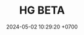 ---
layout: teamCard
permalink: /team/:title.html
categories: 
maincover: /assets/logos/HG-BETA.png
puntosLJMAYO24:
date: 2024-05-02 10:29:20 +0700
title: HG BETA
route: /liga-indigo-platino
tag: johto042024
color: black
puntosLJ202404: 12
grupo: sur
background: '#F16C38'
cover: /assets/backCard.png
team: HG BETA
ID: HG
puntos: 23
pj: 11
#PARTIDO 1
j1: RONDA 1
p1: HG BETA
pp1: GOD
bg1: rock
r1: 2
rr1: 1
pt1: 2
pj1: 1
#PARTIDO 2
j2: RONDA 2
p2: SOJ
pp2: HG BETA
bg2: rock
r2: 2
rr2: 1
pt2: 1
pj2: 1 
#PARTIDO 3
j3: RONDA 3
p3: JNS
pp3: HG BETA
bg3: rock
r3: 3
rr3: 0
pt3: 0
pj3: 1
#PARTIDO 4
j4: RONDA 4
p4: HG BETA
pp4: HG OL
bg4: rock
r4: 3
rr4: 0
pt4: 3
pj4: 1
#PARTIDO 5
j5: RONDA 5
p5: HG BETA
pp5: EK
bg5: rock
r5: 2
rr5: 1
pt5: 2
pj5: 1 
#PARTIDO 6
j6: RONDA 6
p6: HG BETA
pp6: NL
bg6: rock
r6: 3
rr6: 0
pt6: 3
pj6: 1 
#PARTIDO 7
j7: RONDA 7
p7:  HG BETA
pp7: NS
bg7: rock
r7: 0
rr7: 3 
pt7: 0
pj7: 1
#PARTIDO 8
j8: RONDA 8
p8:  CS
pp8: HG BETA
bg8: rock
rr8: 0
r8: 3
pt8: 3
pj8: 1  
#PARTIDO 9
j9: RONDA 9
p9:  HG BETA
pp9: RNT
bg9: rock
r9: 3
rr9: 0
pt9: 3
pj9: 1
#PARTIDO 10
j10: RONDA 10
p10: HG BETA
pp10: I2A
bg10: rock
r10: 3
rr10: 0
pt10: 3
pj10: 1 
#PARTIDO 11
j11: RONDA 11
p11: HG BETA
pp11: TAE
bg11: rock
r11: 3
rr11: 0
pt11: 3
pj11 : 1  
stream: <i class="fa-brands fa-twitch text-white"></i>
dia: 27
hora: '21:10'
---